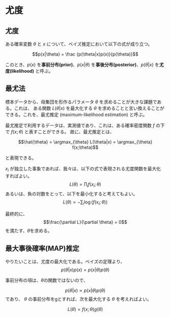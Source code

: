 # 尤度

## 尤度
ある確率変数 $\theta$ と $x$ について、ベイズ推定において以下の式が成り立つ。

$$p(x|\theta) = \frac {p(\theta|x)p(x)}{p(\theta)}$$

このとき、$p(x)$ を**事前分布(prior)**、$p(x|\theta)$ を**事後分布(posterior)**、$p(\theta|x)$ を**尤度(likelihood)** と呼ぶ。

## 最尤法
標本データから、母集団を形作るパラメータ $\theta$ を求めることが大きな課題である。これは、
ある関数 $L(\theta|x)$ を最大化する $\theta$ を求めることと言い換えることができる。これを、最尤推定 (maximum-likelihood estimation) と呼ぶ。

最尤推定で利用するデータは、実測値であり、これは、ある確率密度関数 $f$ の下で $f(x;\theta)$ と表すことができる。
故に、最尤推定とは、

$$\hat{\theta} = \argmax_{\theta} L(\theta|x) = \argmax_{\theta} f(x;\theta)$$

と表現できる。

$x_i$ が独立した事象であれば、我々は、以下の式で表現される尤度関数を最大化すればよい。
$$L(\theta) = \prod_i f(x_i;\theta)$$
あるいは、負の対数をとって、以下を最小化すると考えてもよい。
$$L(\theta) = - \sum_i \log(f(x_i;\theta))$$

最終的に、
$$\frac{\partial L}{\partial \theta} = 0$$
を満たす、$\theta$を求める。

## 最大事後確率(MAP)推定
やりたいことは、尤度の最大化である。ベイズの定理より、
$$p(\theta|x)p(x) = p(x|\theta)p(\theta)$$

事前分布の項は、$\theta$の関数ではないので、

$$ p(\theta|x) \propto p(x|\theta)p(\theta) $$
であり、
$\theta$ の事前分布をgとすれば、次を最大化する $\theta$ を考えればよい。

$$L(\theta) = f(x;\theta)g(\theta)$$

